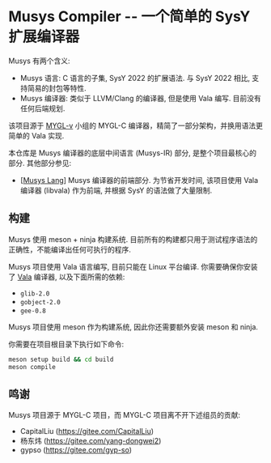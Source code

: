 # Musys Compiler -- 一个简单的 SysY 扩展编译器

Musys 有两个含义:

- Musys 语言:   C 语言的子集, SysY 2022 的扩展语法. 与 SysY 2022 相比, 支持简易的封包等特性.
- Musys 编译器: 类似于 LLVM/Clang 的编译器, 但是使用 Vala 编写. 目前没有任何后端规划.

该项目源于 [MYGL-v](https://gitee.com/mygl-v) 小组的 MYGL-C 编译器，精简了一部分架构，并换用语法更简单的 Vala 实现.

本仓库是 Musys 编译器的底层中间语言 (Musys-IR) 部分, 是整个项目最核心的部分. 其他部分参见:

- \[[Musys Lang](https://github.com/medihbt/musys-lang)\] Musys 编译器的前端部分. 为节省开发时间, 该项目使用 Vala 编译器 (libvala) 作为前端, 并根据 SysY 的语法做了大量限制.

## 构建

Musys 使用 meson + ninja 构建系统. 目前所有的构建都只用于测试程序语法的正确性，不能编译出任何可执行的程序.

Musys 项目使用 Vala 语言编写, 目前只能在 Linux 平台编译. 你需要确保你安装了 [Vala](https://vala.dev) 编译器, 以及下面所需的依赖:

- `glib-2.0`
- `gobject-2.0`
- `gee-0.8`

Musys 项目使用 meson 作为构建系统, 因此你还需要额外安装 meson 和 ninja.

你需要在项目根目录下执行如下命令:

```sh
meson setup build && cd build
meson compile
```

## 鸣谢

Musys 项目源于 MYGL-C 项目，而 MYGL-C 项目离不开下述组员的贡献:

- CapitalLiu (https://gitee.com/CapitalLiu)
- 杨东炜 (https://gitee.com/yang-dongwei2)
- gypso (https://gitee.com/gyp-so)
